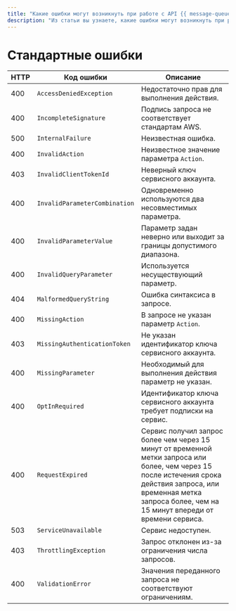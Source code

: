```yaml
---
title: "Какие ошибки могут возникнуть при работе с API {{ message-queue-full-name }}"
description: "Из статьи вы узнаете, какие ошибки могут возникнуть при работе с API {{ message-queue-name }}."
---
```


# Стандартные ошибки

HTTP | Код ошибки| Описание
----- | ----- | -----
400 | `AccessDeniedException` | Недостаточно прав для выполнения действия.
400 | `IncompleteSignature` | Подпись запроса не соответствует стандартам AWS.
500 | `InternalFailure` | Неизвестная ошибка.
400 | `InvalidAction` | Неизвестное значение параметра `Action`.
403 | `InvalidClientTokenId` | Неверный ключ сервисного аккаунта.
400 | `InvalidParameterCombination` | Одновременно используются два несовместимых параметра.
400 | `InvalidParameterValue` | Параметр задан неверно или выходит за границы допустимого диапазона.
400 | `InvalidQueryParameter` | Используется несуществующий параметр.
404 | `MalformedQueryString` | Ошибка синтаксиса в запросе.
400 | `MissingAction` | В запросе не указан параметр `Action`.
403 | `MissingAuthenticationToken` | Не указан идентификатор ключа сервисного аккаунта.
400 | `MissingParameter` | Необходимый для выполнения действия параметр не указан.
400 | `OptInRequired` | Идентификатор ключа сервисного аккаунта требует подписки на сервис.
400 | `RequestExpired` | Сервис получил запрос более чем через 15 минут от временной метки запроса или более, чем через 15 после истечения срока действия запроса, или временная метка запроса более, чем на 15 минут впереди от времени сервиса.
503 | `ServiceUnavailable` | Сервис недоступен.
403 | `ThrottlingException` | Запрос отклонен из-за ограничения числа запросов.
400 | `ValidationError` | Значения переданного запроса не соответствуют ограничениям.
